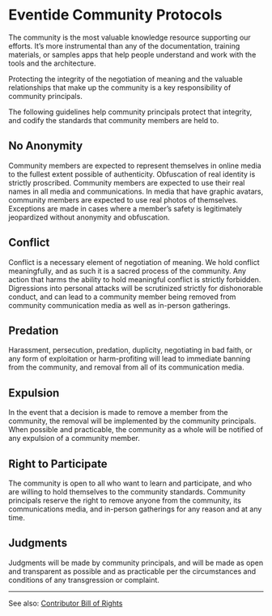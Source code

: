 # Eventide Community Protocols

The community is the most valuable knowledge resource supporting our efforts. It’s more instrumental than any of the documentation, training materials, or samples apps that help people understand and work with the tools and the architecture.

Protecting the integrity of the negotiation of meaning and the valuable relationships that make up the community is a key responsibility of community principals.

The following guidelines help community principals protect that integrity, and codify the standards that community members are held to.

## No Anonymity
Community members are expected to represent themselves in online media to the fullest extent possible of authenticity. Obfuscation of real identity is strictly proscribed. Community members are expected to use their real names in all media and communications. In media that have graphic avatars, community members are expected to use real photos of themselves. Exceptions are made in cases where a member’s safety is legitimately jeopardized without anonymity and obfuscation.

## Conflict
Conflict is a necessary element of negotiation of meaning. We hold conflict meaningfully, and as such it is a sacred process of the community.  Any action that harms the ability to hold meaningful conflict is strictly forbidden. Digressions into personal attacks will be scrutinized strictly for dishonorable conduct, and can lead to a community member being removed from community communication media as well as in-person gatherings.

## Predation
Harassment, persecution, predation, duplicity, negotiating in bad faith, or any form of exploitation or harm-profiting will lead to immediate banning from the community, and removal from all of its communication media.

## Expulsion
In the event that a decision is made to remove a member from the community, the removal will be implemented by the community principals. When possible and practicable, the community as a whole will be notified of any expulsion of a community member.

## Right to Participate
The community is open to all who want to learn and participate, and who are willing to hold themselves to the community standards. Community principals reserve the right to remove anyone from the community, its communications media, and in-person gatherings for any reason and at any time.

## Judgments
Judgments will be made by community principals, and will be made as open and transparent as possible and as practicable per the circumstances and conditions of any transgression or complaint.

- - -

See also: [Contributor Bill of Rights](https://github.com/eventide-project/contributor-assets/blob/master/protocols/generalized-contributor-bill-of-rights.md)
